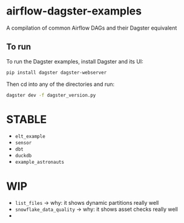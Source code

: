 # airflow-dagster-examples
A compilation of common Airflow DAGs and their Dagster equivalent

## To run

To run the Dagster examples, install Dagster and its UI:

```bash
pip install dagster dagster-webserver
```

Then cd into any of the directories and run:

```bash
dagster dev -f dagster_version.py
```

# STABLE
* `elt_example`
* `sensor`
* `dbt`
* `duckdb`
* `example_astronauts`

# WIP
* `list_files` -> why: it shows dynamic partitions really well
* `snowflake_data_quality` -> why: it shows asset checks really well
* 